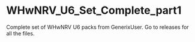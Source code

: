 # WHwNRV_U6_Set_Complete_part1
Complete set of WHwNRV U6 packs from GenerixUser.
Go to releases for all the files.
